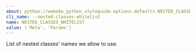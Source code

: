 ```yaml
---
about: python://wemake_python_styleguide.options.defaults.NESTED_CLASSES_WHITELIST
cli_name: --nested-classes-whitelist
name: NESTED_CLASSES_WHITELIST
value: ('Meta', 'Params')
---
```


List of nested classes' names we allow to use.